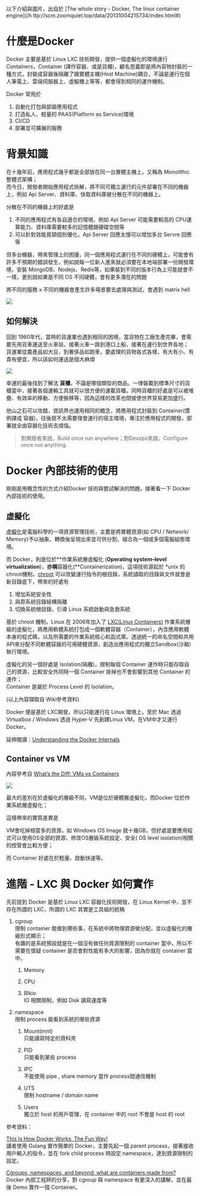 以下介紹與圖片，出自於 [The whole story - Docker, The linux container engine](/h ttp://scm.zoomquiet.top/data/20131004215734/index.html#)

# 什麼是Docker

Docker 主要是基於 Linux LXC 技術開發，提供一個虛擬化的環境運行 Containers，Container \(譯作容器、或是貨櫃\)，顧名思義即是將內容物封裝的一種方式，封裝成容器後隔離了跟實體主機\(Host Machine\)耦合，不論是運行在個人筆電上、雲端伺服器上、虛擬機上等等，都會得到相同的運作機制。

Docker 常用於

1. 自動化打包與部屬應用程式
2. 打造私人、輕量的 PAAS\(Platform as Service\)環境
3. CI/CD
4. 部署並可擴展的服務

# 背景知識

在十幾年前，應用程式幾乎都是全部放在同一台實體主機上，又稱為 Monolithic 整體式架構；  
而今日，開發者開始應用程式拆解，將不同可獨立運行的元件部署在不同的機器上，例如 Api Server、資料庫、快取資料庫被分散在不同的機器上。

分散在不同的機器上的好處是

1. 不同的應用程式有各自適合的環境，例如 Api Server 可能需要較高的 CPU運算能力、資料庫需要較多的記憶體跟硬碟空間等
2. 可以針對效能貧頸個別優化，Api Server 回應太慢可以增加多台 Servre 回應等

但多台機器，帶來管理上的困擾，同一個應用程式運行在不同的硬體上，可能會有許多不預期的錯誤發生，例如說每一位新人進來就必須要在本地端部署一份開發環境，安裝 MongoDB、Nodejs、Redis等，如果裝到不同的版本行為上可能就會不一樣，更別說如果是不同 OS 不同硬體，會有更多潛在的問題

將不同的服務 x 不同的機器會產生許多場景要去處理與測試，會遇到 matrix hell

![](/assets/matrix.jpg)

## 如何解決

回到 1960年代，當時的貨運業也遇到相同的困境，當貨物在工廠生產完畢，會需要先用貨車運送至火車站，接著火車一路到港口上船，接著在運行到世界各地；  
貨運業從農產品如大豆，到奢侈品如跑車，要處理的貨物各式各樣，有大有小、有貴有便宜，所以該如何運送是個大麻煩

![](/assets/standard_container.jpg)

幸運的最後找到了解法 **貨櫃**，不論是哪個類型的商品，一律裝載到標準尺寸的貨櫃當中，接著各個運輸工具就可以很方便的運載貨櫃，同時貨櫃的好處是可以被堆疊、有效率的移動、方便搬移等，因為這樣的改革也間接使世界貿易更加盛行。

他山之石可以攻錯，資訊界也運用相同的概念，將應用程式封裝到 Container\(慣例譯成 容器\)，往後就不太需要理會運行的宿主環境，專注於應用程式的開發，部署就全由容器化技術去煩惱。

> 對開發者來說，Build once run anywhere；對Devops來說，Configure once run anything.

# Docker 內部技術的使用

剛剛是用概念性的方式介紹Docker 技術與嘗試解決的問題，接著看一下 Docker 內部技術的使用。

## 虛擬化

[虛擬化](https://zh.wikipedia.org/wiki/虛擬化)是電腦科學的一項資源管理技術，主要是將實體資源\(如 CPU / Network/ Memory\)予以抽象、轉換後呈現出來並可供分割、組合為一個或多個電腦組態環境。

而 Docker，則是位於**作業系統層虛擬化 \(**Operating system–level virtualization**\)，**亦稱**容器化\(**Containerization\)，這項技術源起於 \*unix 的 chroot機制，[chroot](http://man.linuxde.net/chroot) 可以改變運行指令的根目錄，系統讀取的目錄與文件就會是新目錄底下，帶來的好處有

1. 增加系統安全性
2. 與原系統目錄結構隔離
3. 切換系統根目錄，引導 Linux 系統啟動與急救系統

基於 chroot 機制，Linux 在 2006年加入了 [LXC\(Linux Containers\)](https://zh.wikipedia.org/wiki/LXC) 作業系統層級的虛擬化，將應用軟體系統打包成一個軟體容器（Container），內含應用軟體本身的程式碼，以及所需要的作業系統核心和函式庫。透過統一的命名空間和共用API來分配不同軟體容器的可用硬體資源，創造出應用程式的獨立Sandbox\(沙箱\)執行環境。

虛擬化的另一個好處是 Isolation\(隔離\)，限制每個 Container 運作時只能存取自己的資源，比較安全外同時一個 Container 掛掉也不會影響到其他 Container 的運作；  
Container 是屬於 Process Level 的 Isolation。

\(以上內容擷取自 Wiki參考資料\)

Docker 便是基於 LXC開發，所以只能運行在 Linux 環境上，至於 Mac 透過 Virtualbox / Windows 透過 Hyper-V 先創建Linux VM，在VM中才又運行 Docker。

延伸閱讀：[Understanding the Docker Internals](https://medium.com/@nagarwal/understanding-the-docker-internals-7ccb052ce9fe)

## Container vs VM

內容參考自 [What’s the Diff: VMs vs Containers](https://www.backblaze.com/blog/vm-vs-containers/)

![](/assets/container_vs_vm.jpeg)

最大的差別在於虛擬化的層級不同，VM是位於硬體層虛擬化，而Docker 位於作業系統層虛擬化；

這樣帶來的實質差異是

VM會吃掉相當多的資源，如 Windows OS Image 就十幾GB，但好處是要應用程式可以使用OS全部的資源、修改OS層級系統設定、安全\( OS level isolation\)相關的控管會比較方便；

而 Container 好處在於輕量、啟動快速等。

# 進階 - LXC 與 Docker 如何實作

先前提到 Docker 是基於  Linux LXC 容器化技術開發，在 Linux Kernel 中，並不存在所謂的 LXC，所謂的 LXC 其實是工具組的統稱

1. cgroup  
   限制 container 能做到哪些事，在系統中將物理資源做分配，並以虛擬化的層級形式顯示；  
   有趣的是系統預設就是在一個沒有做任何資源限制的 container 當中，所以不需要在懷疑 container 是否會對性能有多大的影響，因為你就在 container 當中。

   1. Memory

   2. CPU

   3. Blkio  
      IO 相關限制，例如 Disk 讀寫速度等

2. namespace  
   限制 process 能看到系統的哪些資源

   1. Mount\(mnt\)  
      只能讀寫特定的資料夾

   2. PID  
      只能看到某些 process

   3. IPC  
      不能使用 pipe , share memory 當作 process間通信機制

   4. UTS  
      限制 hostname / domain name

   5. Users  
      獨立於 host 的用戶管理，在 container 中的 root 不會是 host 的 root

參考資料：

[This Is How Docker Works, The Fun Way!](https://www.youtube.com/watch?v=-NzfOhSAZpA&t=72s)  
講者使用 Golang 實作簡單的 Docker，主要先起一個 parent process，接著接收用戶輸入的指令，並在 fork child process 時設定 namespace，達到資源限制的設定。

[Cgroups, namespaces, and beyond: what are containers made from?](https://www.youtube.com/watch?v=sK5i-N34im8)  
Docker 內部工程師的分享，對 cgroup 與 namespace 有更深入的講解，並在最後 Demo 實作一個 Container。

